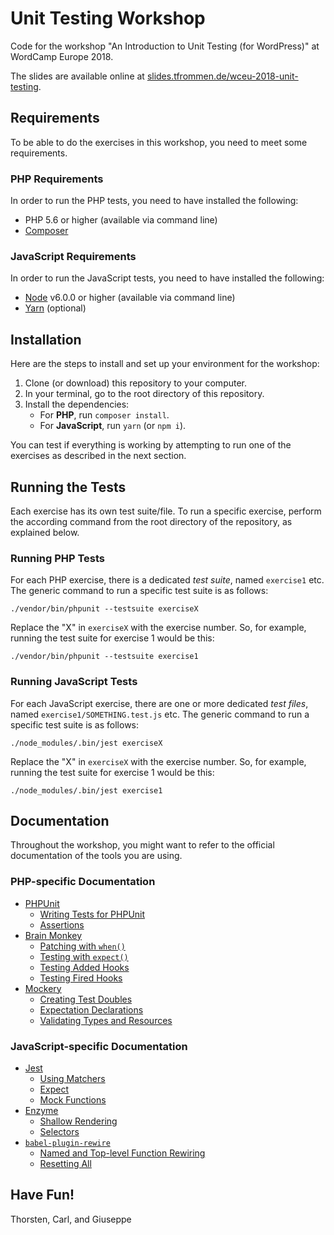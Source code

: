 # Unit Testing Workshop

Code for the workshop "An Introduction to Unit Testing (for WordPress)" at WordCamp Europe 2018.

The slides are available online at [slides.tfrommen.de/wceu-2018-unit-testing](https://slides.tfrommen.de/wceu-2018-unit-testing/).


## Requirements

To be able to do the exercises in this workshop, you need to meet some requirements.

### PHP Requirements

In order to run the PHP tests, you need to have installed the following:

* PHP 5.6 or higher (available via command line)
* [Composer](https://getcomposer.org/)

### JavaScript Requirements

In order to run the JavaScript tests, you need to have installed the following:

* [Node](https://nodejs.org/) v6.0.0 or higher (available via command line)
* [Yarn](https://yarnpkg.com/) (optional)


## Installation

Here are the steps to install and set up your environment for the workshop:

1. Clone (or download) this repository to your computer.
1. In your terminal, go to the root directory of this repository.
1. Install the dependencies:
    * For **PHP**, run `composer install`.
    * For **JavaScript**, run `yarn` (or `npm i`).

You can test if everything is working by attempting to run one of the exercises as described in the next section.


## Running the Tests

Each exercise has its own test suite/file.
To run a specific exercise, perform the according command from the root directory of the repository, as explained below.

### Running PHP Tests

For each PHP exercise, there is a dedicated _test suite_, named `exercise1` etc.
The generic command to run a specific test suite is as follows:

```console
./vendor/bin/phpunit --testsuite exerciseX
```

Replace the "X" in `exerciseX` with the exercise number.
So, for example, running the test suite for exercise 1 would be this:

```console
./vendor/bin/phpunit --testsuite exercise1
```

### Running JavaScript Tests

For each JavaScript exercise, there are one or more dedicated _test files_, named `exercise1/SOMETHING.test.js` etc.
The generic command to run a specific test suite is as follows:

```console
./node_modules/.bin/jest exerciseX
```

Replace the "X" in `exerciseX` with the exercise number.
So, for example, running the test suite for exercise 1 would be this:

```console
./node_modules/.bin/jest exercise1
```


## Documentation

Throughout the workshop, you might want to refer to the official documentation of the tools you are using.

### PHP-specific Documentation

* [PHPUnit](https://phpunit.de/manual/5.7/en/index.html)
    * [Writing Tests for PHPUnit](https://phpunit.de/manual/5.7/en/writing-tests-for-phpunit.html)
    * [Assertions](https://phpunit.de/manual/5.7/en/appendixes.assertions.html)
* [Brain Monkey](https://brain-wp.github.io/BrainMonkey/)
    * [Patching with `when()`](https://brain-wp.github.io/BrainMonkey/docs/functions-when.html)
    * [Testing with `expect()`](https://brain-wp.github.io/BrainMonkey/docs/functions-expect.html)
    * [Testing Added Hooks](https://brain-wp.github.io/BrainMonkey/docs/wordpress-hooks-added.html)
    * [Testing Fired Hooks](https://brain-wp.github.io/BrainMonkey/docs/wordpress-hooks-done.html)
* [Mockery](http://docs.mockery.io/en/latest/)
    * [Creating Test Doubles](http://docs.mockery.io/en/latest/reference/creating_test_doubles.html)
    * [Expectation Declarations](http://docs.mockery.io/en/latest/reference/expectations.html)
    * [Validating Types and Resources](http://docs.mockery.io/en/latest/reference/argument_validation.html#validating-types-and-resources)

### JavaScript-specific Documentation

* [Jest](https://facebook.github.io/jest/docs/en/getting-started.html)
    * [Using Matchers](https://facebook.github.io/jest/docs/en/using-matchers.html)
    * [Expect](https://facebook.github.io/jest/docs/en/expect.html)
    * [Mock Functions](https://facebook.github.io/jest/docs/en/mock-function-api.html)
* [Enzyme](http://airbnb.io/enzyme/)
    * [Shallow Rendering](http://airbnb.io/enzyme/docs/api/shallow.html)
    * [Selectors](http://airbnb.io/enzyme/docs/api/selector.html)
* [`babel-plugin-rewire`](https://github.com/speedskater/babel-plugin-rewire/blob/master/README.md)
    * [Named and Top-level Function Rewiring](https://github.com/speedskater/babel-plugin-rewire/blob/master/README.md#named-and-top-level-function-rewiring)
    * [Resetting All](https://github.com/speedskater/babel-plugin-rewire/blob/master/README.md#resetting-all)


## Have Fun!

Thorsten, Carl, and Giuseppe
